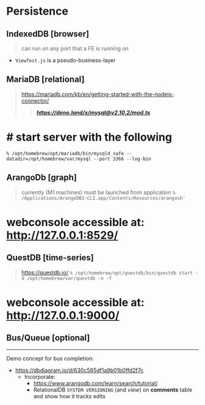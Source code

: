 # Persistence

## IndexedDB \[browser]
> can run on any port that a FE is running on
- `ViewTest.js` is a pseudo-business-layer

## MariaDB \[relational]
> https://mariadb.com/kb/en/getting-started-with-the-nodejs-connector/
> > **_https://deno.land/x/mysql@v2.10.2/mod.ts_**
# # start server with the following
 `% /opt/homebrew/opt/mariadb/bin/mysqld_safe --datadir=/opt/homebrew/var/mysql --port 3366 --log-bin`

## ArangoDb \[graph]
> currently (M1 machines) must be launched from application
`% /Applications/ArangoDB3-CLI.app/Contents/Resources/arangosh'`
# webconsole accessible at: http://127.0.0.1:8529/


## QuestDB \[time-series]
> https://questdb.io/
`% /opt/homebrew/opt/questdb/bin/questdb start -d /opt/homebrew/var/questdb -n -f`
# webconsole accessible at: http://127.0.0.1:9000/

## Bus/Queue \[optional]

---

Demo concept for bus completion:
- https://dbdiagram.io/d/630c565df1a9b01b0ffd2f7c
  - Incorporate:
    - https://www.arangodb.com/learn/search/tutorial/
    - RelationalDB `SYSTEM VERSIONING` (and _view_) on **comments** table and show how it tracks edits